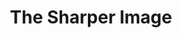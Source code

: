 ---
ee_id_thing: '2145'
site: '1'
type: '2'
inv_num: 2010-132
add_credit:
url: 2010-132-the-sharper-image-exhibition-catalog
title: The Sharper Image
year: '2010'
display_year: '2010'
medium: Publication
dims: 6 x 9 x 0.35 inches
pitch:
ps:
live_url:
youtube:
related_code:
imgs: 2010-132-sharper-image-catalog-full-1-database-ih.jpg
subheading: "(Exhibition Catalog)"
download:
commission:
related:
layout: things-i-made
---